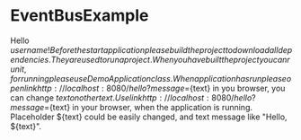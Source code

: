 # EventBusExample

Hello ${username}!
Before the start application please build the project to download all dependencies. They are used to run a project.
When you have built the project you can run it, for running please use DemoApplication class. When application has run please
open link http://localhost:8080/hello?message=${text} in you browser, you can change ${text} on other text.
Use link http://localhost:8080/hello?message=${text} in your browser, when the application is running.
Placeholder ${text} could be easily changed, and text message like "Hello, ${text}".